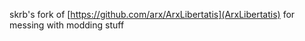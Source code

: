 skrb's fork of [https://github.com/arx/ArxLibertatis](ArxLibertatis) for messing with modding stuff
